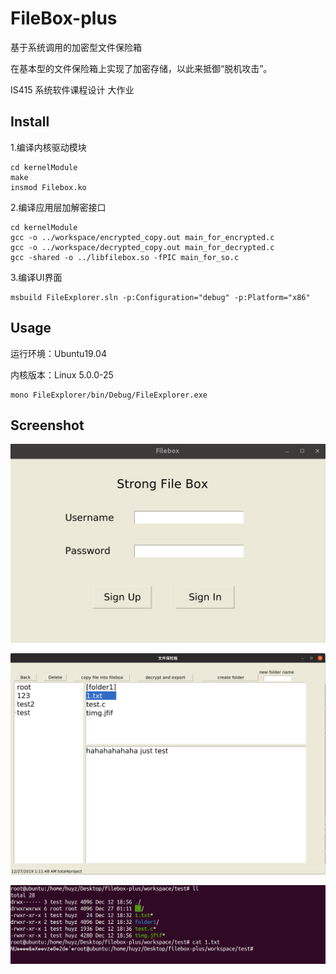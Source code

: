 # FileBox-plus
基于系统调用的加密型文件保险箱

在基本型的文件保险箱上实现了加密存储，以此来抵御“脱机攻击”。

IS415 系统软件课程设计 大作业

## Install

1.编译内核驱动模块

```
cd kernelModule
make
insmod Filebox.ko
```

2.编译应用层加解密接口

```
cd kernelModule
gcc -o ../workspace/encrypted_copy.out main_for_encrypted.c
gcc -o ../workspace/decrypted_copy.out main_for_decrypted.c
gcc -shared -o ../libfilebox.so -fPIC main_for_so.c
```

3.编译UI界面

```
msbuild FileExplorer.sln -p:Configuration="debug" -p:Platform="x86"
```

## Usage

运行环境：Ubuntu19.04 

内核版本：Linux 5.0.0-25

```
mono FileExplorer/bin/Debug/FileExplorer.exe
```

## Screenshot

![](./screenshot/1.png)

![](./screenshot/2.png)

![](./screenshot/3.png)